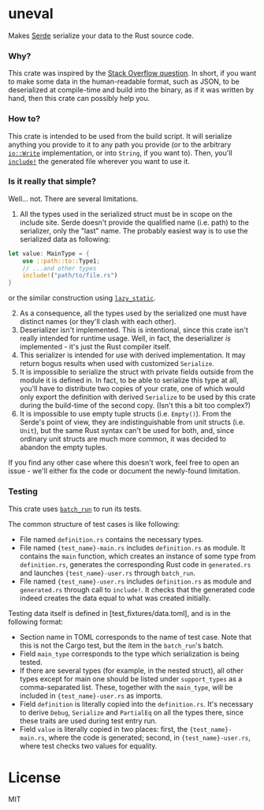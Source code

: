 # uneval

Makes [Serde](http://serde.rs) serialize your data to the Rust source code.

### Why?

This crate was inspired by the [Stack Overflow question](https://stackoverflow.com/questions/58359340/deserialize-file-using-serde-json-at-compile-time). In short, if you want to make some data in the human-readable format, such as JSON, to be deserialized at compile-time and build into the binary, as if it was written by hand, then this crate can possibly help you.

### How to?

This crate is intended to be used from the build script. It will serialize anything you provide to it to any path you provide (or to the arbitrary [`io::Write`](https://doc.rust-lang.org/stable/std/io/trait.Write.html) implementation, or into `String`, if you want to). Then, you'll [`include!`](https://doc.rust-lang.org/stable/std/macro.include.html) the generated file wherever you want to use it.

### Is it really that simple?

Well... not. There are several limitations.

1. All the types used in the serialized struct must be in scope on the include site. Serde doesn't provide the qualified name (i.e. path) to the serializer, only the "last" name. The probably easiest way is to use the serialized data as following:
```rust
let value: MainType = {
    use ::path::to::Type1;
    // ...and other types
    include!("path/to/file.rs")
}
```
or the similar construction using [`lazy_static`](http://crates.io/crates/lazy_static).

2. As a consequence, all the types used by the serialized one must have distinct names (or they'll clash with each other).
3. Deserializer isn't implemented. This is intentional, since this crate isn't really intended for runtime usage. Well, in fact, the deserializer *is* implemented - it's just the Rust compiler itself.
4. This serializer is intended for use with derived implementation. It may return bogus results when used with customized `Serialize`.
5. It is impossible to serialize the struct with private fields outside from the module it is defined in. In fact, to be able to serialize this type at all, you'll have to distribute two copies of your crate, one of which would only export the definition with derived `Serialize` to be used by this crate during the build-time of the second copy. (Isn't this a bit too complex?)
6. It is impossible to use empty tuple structs (i.e. `Empty()`). From the Serde's point of view, they are indistinguishable from unit structs (i.e. `Unit`), but the same Rust syntax can't be used for both, and, since ordinary unit structs are much more common, it was decided to abandon the empty tuples.

If you find any other case where this doesn't work, feel free to open an issue - we'll either fix the code or document the newly-found limitation.

### Testing

This crate uses [`batch_run`](https://crates.io/crates/batch_run) to run its tests.

The common structure of test cases is like following:
- File named `definition.rs` contains the necessary types.
- File named `{test_name}-main.rs` includes `definition.rs` as module. It contains the `main` function, which creates an instance of some type from `definition.rs`, generates the corresponding Rust code in `generated.rs` and launches `{test_name}-user.rs` through `batch_run`.
- File named `{test_name}-user.rs` includes `definition.rs` as module and `generated.rs` through call to `include!`. It checks that the generated code indeed creates the data equal to what was created initially.

Testing data itself is defined in [test_fixtures/data.toml], and is in the following format:
- Section name in TOML corresponds to the name of test case. Note that this is not the Cargo test, but the item in the `batch_run`'s batch.
- Field `main_type` corresponds to the type which serialization is being tested.
- If there are several types (for example, in the nested struct), all other types except for main one should be listed under `support_types` as a comma-separated list. These, together with the `main_type`, will be included in `{test_name}-user.rs` as imports.
- Field `definition` is literally copied into the `definition.rs`. It's necessary to derive `Debug`, `Serialize` and `PartialEq` on all the types there, since these traits are used during test entry run.
- Field `value` is literally copied in two places: first, the `{test_name}-main.rs`, where the code is generated; second, in `{test_name}-user.rs`, where test checks two values for equality.

# License

MIT